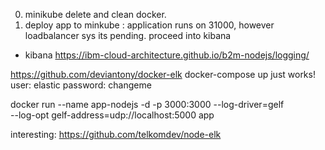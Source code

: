 0. minikube delete and clean docker.
1. deploy app to minkube :
application runs on 31000, however loadbalancer sys its pending.
proceed into kibana
<!-- - make sure it works locally -->
- kibana
https://ibm-cloud-architecture.github.io/b2m-nodejs/logging/

https://github.com/deviantony/docker-elk
docker-compose up just works!
user: elastic
password: changeme

docker run --name app-nodejs -d -p 3000:3000 --log-driver=gelf \
--log-opt gelf-address=udp://localhost:5000 app

interesting:
https://github.com/telkomdev/node-elk

